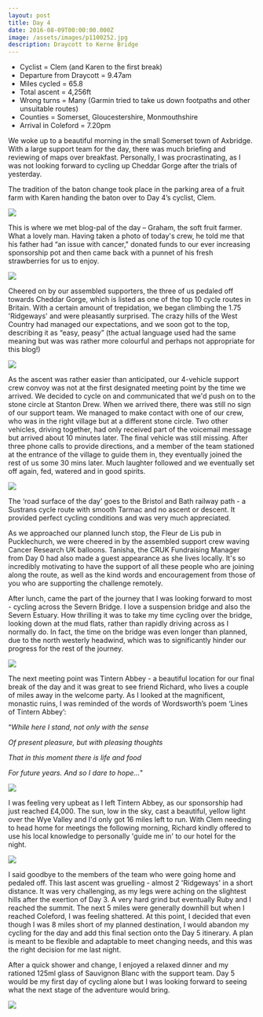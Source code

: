```yaml
---
layout: post
title: Day 4
date: 2016-08-09T00:00:00.000Z
image: /assets/images/p1100252.jpg
description: Draycott to Kerne Bridge
---
```



* Cyclist = Clem (and Karen to the first break)
* Departure from Draycott = ‪9.47am
* Miles cycled = 65.8
* Total ascent = 4,256ft
* Wrong turns = Many (Garmin tried to take us down footpaths and other unsuitable routes)
* Counties = Somerset, Gloucestershire, Monmouthshire
* Arrival in Coleford = 7‪.20pm


We woke up to a beautiful morning in the small Somerset town of Axbridge. With a large support team for the day, there was much briefing and reviewing of maps over breakfast. Personally, I was procrastinating, as I was not looking forward to cycling up Cheddar Gorge after the trials of yesterday.&nbsp;

The tradition of the baton change took place in the parking area of a fruit farm with Karen handing the baton over to Day 4’s cyclist, Clem.

![](/uploads/versions/p1100248---x----1280-960x---.jpg)

This is where we met blog-pal of the day – Graham, the soft fruit farmer. What a lovely man. Having taken a photo of today's crew, he told me that his father had “an issue with cancer," donated funds to our ever increasing sponsorship pot and then came back with a punnet of his fresh strawberries for us to enjoy.

![](/uploads/versions/p1100255---x----960-1280x---.jpg)

Cheered on by our assembled supporters, the three of us pedaled off towards Cheddar Gorge, which is listed as one of the top 10 cycle routes in Britain. With a certain amount of trepidation, we began climbing the 1.75 'Ridgeways' and were pleasantly surprised. The crazy hills of the West Country had managed our expectations, and we soon got to the top, describing it as “easy, peasy” (the actual language used had the same meaning but was was rather more colourful and perhaps not appropriate for this blog!)

![](/uploads/versions/img_3574---x----1280-960x---.jpg)

As the ascent was rather easier than anticipated, our 4-vehicle support crew convoy was not at the first designated meeting point by the time we arrived. We decided to cycle on and communicated that we'd push on to the stone circle at Stanton Drew. When we arrived there, there was still no sign of our support team. We managed to make contact with one of our crew, who was in the right village but at a different stone circle. Two other vehicles, driving together, had only received part of the voicemail message but arrived about 10 minutes later. The final vehicle was still missing. After three phone calls to provide directions, and a member of the team stationed at the entrance of the village to guide them in, they eventually joined the rest of us some 30 mins later. Much laughter followed and we eventually set off again, fed, watered and in good spirits.&nbsp;

![](/uploads/versions/p1100265---x----1280-960x---.jpg)

The ‘road surface of the day’ goes to the Bristol and Bath railway path - a Sustrans cycle route with smooth Tarmac and no ascent or descent. It provided perfect cycling conditions and was very much appreciated.&nbsp;

As we approached our planned lunch stop, the Fleur de Lis pub in Pucklechurch, we were cheered in by the assembled support crew waving Cancer Research UK balloons. Tanisha, the CRUK Fundraising Manager from Day 0 had also made a guest appearance as she lives locally. It's so incredibly motivating to have the support of all these people who are joining along the route, as well as the kind words and encouragement from those of you who are supporting the challenge remotely.

After lunch, came the part of the journey that I was looking forward to most - cycling across the Severn Bridge. I love a suspension bridge and also the Severn Estuary. How thrilling it was to take my time cycling over the bridge, looking down at the mud flats, rather than rapidly driving across as I normally do. In fact, the time on the bridge was even longer than planned, due to the north westerly headwind, which was to significantly hinder our progress for the rest of the journey.&nbsp;

![](/uploads/versions/img_3579---x----1280-960x---.jpg)

The next meeting point was Tintern Abbey - a beautiful location for our final break of the day and it was great to see friend Richard, who lives a couple of miles away in the welcome party. As I looked at the magnificent, monastic ruins, I was reminded of the words of Wordsworth’s poem ‘Lines of Tintern Abbey’:

“*While here I stand, not only with the sense*

*Of present pleasure, but with pleasing thoughts*

*That in this moment there is life and food*

*For future years. And so I dare to hope...*"

![](/uploads/versions/img_0488---x----1280-960x---.jpg)

I was feeling very upbeat as I left Tintern Abbey, as our sponsorship had just reached &pound;4,000. The sun, low in the sky, cast a beautiful, yellow light over the Wye Valley and I'd only got 16 miles left to run. With Clem needing to head home for meetings the following morning, Richard kindly offered to use his local knowledge to personally 'guide me in' to our hotel for the night.

![](/uploads/versions/p1100297---x----1280-960x---.jpg)

I said goodbye to the members of the team who were going home and pedaled off. This last ascent was gruelling - almost 2 'Ridgeways' in a short distance. It was very challenging, as my legs were aching on the slightest hills after the exertion of Day 3. A very hard grind but eventually Ruby and I reached the summit. The next 5 miles were generally downhill but when I reached Coleford, I was feeling shattered. At this point, I decided that even though I was 8 miles short of my planned destination, I would abandon my cycling for the day and add this final section onto the Day 5 itinerary. A plan is meant to be flexible and adaptable to meet changing needs, and this was the right decision for me last night.&nbsp;

After a quick shower and change, I enjoyed a relaxed dinner and my rationed 125ml glass of Sauvignon Blanc with the support team. Day 5 would be my first day of cycling alone but I was looking forward to seeing what the next stage of the adventure would bring.

![](/uploads/versions/p1100304---x----960-1280x---.jpg)